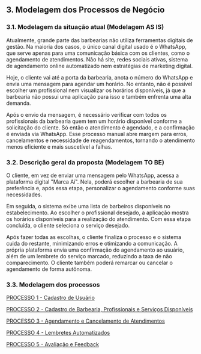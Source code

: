 ## 3. Modelagem dos Processos de Negócio

### 3.1. Modelagem da situação atual (Modelagem AS IS)

Atualmente, grande parte das barbearias não utiliza ferramentas digitais de gestão. Na maioria dos casos, o único canal digital usado é o WhatsApp, que serve apenas para uma comunicação básica com os clientes, como o agendamento de atendimentos. Não há site, redes sociais ativas, sistema de agendamento online automatizado nem estratégias de marketing digital.

Hoje, o cliente vai até a porta da barbearia, anota o número do WhatsApp e envia uma mensagem para agendar um horário. No entanto, não é possível escolher um profissional nem visualizar os horários disponíveis, já que a barbearia não possui uma aplicação para isso e também enfrenta uma alta demanda.

Após o envio da mensagem, é necessário verificar com todos os profissionais da barbearia quem tem um horário disponível conforme a solicitação do cliente. Só então o atendimento é agendado, e a confirmação é enviada via WhatsApp. Esse processo manual abre margem para erros, cancelamentos e necessidade de reagendamentos, tornando o atendimento menos eficiente e mais suscetível a falhas.

### 3.2. Descrição geral da proposta (Modelagem TO BE)

O cliente, em vez de enviar uma mensagem pelo WhatsApp, acessa a plataforma digital "Marca Aí". Nela, poderá escolher a barbearia de sua preferência e, após essa etapa, personalizar o agendamento conforme suas necessidades.

Em seguida, o sistema exibe uma lista de barbeiros disponíveis no estabelecimento. Ao escolher o profissional desejado, a aplicação mostra os horários disponíveis para a realização do atendimento. Com essa etapa concluída, o cliente seleciona o serviço desejado.

Após fazer todas as escolhas, o cliente finaliza o processo e o sistema cuida do restante, minimizando erros e otimizando a comunicação. A própria plataforma envia uma confirmação do agendamento ao usuário, além de um lembrete do serviço marcado, reduzindo a taxa de não comparecimento. O cliente também poderá remarcar ou cancelar o agendamento de forma autônoma.


### 3.3. Modelagem dos processos

[PROCESSO 1 - Cadastro de Usuário](./processos/processo-1-CadastroDeUsuários.md)

[PROCESSO 2 - Cadastro de Barbearia, Profissionais e Serviços Disponíveis](./processos/processo-2-CadastroDeBarbearia,ProfissionaiseServiços.md)

[PROCESSO 3 - Agendamento e Cancelamento de Atendimentos](./processos/processo-3-AgendamentoeCancelamentodeAtendimentos.md)

[PROCESSO 4 - Lembretes Automatizados](./processos/processo-4-LembretesAutomatizados.md)

[PROCESSO 5 - Avaliação e Feedback](./processos/processo-5-AvaliaçãoeFeedback.md)

